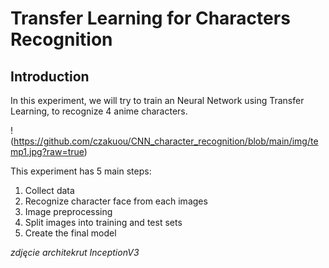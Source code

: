 # Transfer Learning for Characters Recognition
## Introduction

In this experiment, we will try to train an Neural Network using Transfer Learning, to recognize 4 anime characters.

!(https://github.com/czakuou/CNN_character_recognition/blob/main/img/temp1.jpg?raw=true)

This experiment has 5 main steps:
  1. Collect data
  2. Recognize character face from each images
  3. Image preprocessing
  4. Split images into training and test sets
  5. Create the final model
  
*zdjęcie architekrut InceptionV3*

